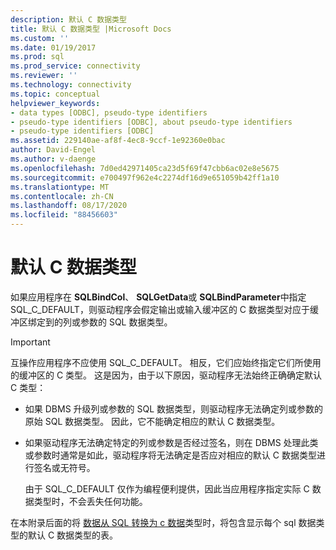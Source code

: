 ```yaml
---
description: 默认 C 数据类型
title: 默认 C 数据类型 |Microsoft Docs
ms.custom: ''
ms.date: 01/19/2017
ms.prod: sql
ms.prod_service: connectivity
ms.reviewer: ''
ms.technology: connectivity
ms.topic: conceptual
helpviewer_keywords:
- data types [ODBC], pseudo-type identifiers
- pseudo-type identifiers [ODBC], about pseudo-type identifiers
- pseudo-type identifiers [ODBC]
ms.assetid: 229140ae-af8f-4ec8-9ccf-1e92360e0bac
author: David-Engel
ms.author: v-daenge
ms.openlocfilehash: 7d0ed42971405ca23d5f69f47cbb6ac02e8e5675
ms.sourcegitcommit: e700497f962e4c2274df16d9e651059b42ff1a10
ms.translationtype: MT
ms.contentlocale: zh-CN
ms.lasthandoff: 08/17/2020
ms.locfileid: "88456603"
---
```

# <a name="default-c-data-types"></a>默认 C 数据类型
如果应用程序在 **SQLBindCol**、 **SQLGetData**或 **SQLBindParameter**中指定 SQL_C_DEFAULT，则驱动程序会假定输出或输入缓冲区的 C 数据类型对应于缓冲区绑定到的列或参数的 SQL 数据类型。  
  
> [!IMPORTANT]  
>  互操作应用程序不应使用 SQL_C_DEFAULT。 相反，它们应始终指定它们所使用的缓冲区的 C 类型。 这是因为，由于以下原因，驱动程序无法始终正确确定默认 C 类型：  
  
-   如果 DBMS 升级列或参数的 SQL 数据类型，则驱动程序无法确定列或参数的原始 SQL 数据类型。 因此，它不能确定相应的默认 C 数据类型。  
  
-   如果驱动程序无法确定特定的列或参数是否经过签名，则在 DBMS 处理此类或参数时通常是如此，驱动程序将无法确定是否应对相应的默认 C 数据类型进行签名或无符号。  
  
     由于 SQL_C_DEFAULT 仅作为编程便利提供，因此当应用程序指定实际 C 数据类型时，不会丢失任何功能。  
  
 在本附录后面的将 [数据从 SQL 转换为 c 数据](../../../odbc/reference/appendixes/converting-data-from-sql-to-c-data-types.md)类型时，将包含显示每个 sql 数据类型的默认 C 数据类型的表。
